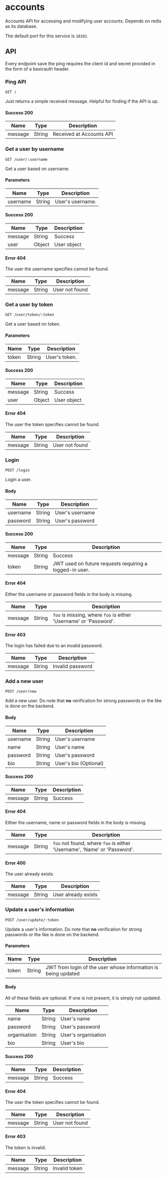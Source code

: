 # accounts

Accounts API for accessing and modifying user accounts. Depends on redis as its database.

The default port for this service is ```10202```.

## API

Every endpoint save the ping requires the client id and secret provided in the form of a basicauth header.

### Ping API

```
GET /
```

Just returns a simple received message. Helpful for finding if the API is up.

#### Success 200

| Name | Type | Description |
| ---- | ---- | ----------- |
| message | String | Received at Accounts API|

### Get a user by username

```
GET /user/:username
```

Get a user based on username.

#### Parameters

| Name | Type | Description |
| ---- | ---- | ----------- |
| username | String | User's username.|

#### Success 200

| Name | Type | Description |
| ---- | ---- | ----------- |
| message | String | Success |
| user | Object | User object |

#### Error 404

The user the username specifies cannot be found.

| Name | Type | Description |
| ---- | ---- | ----------- |
| message | String | User not found |

### Get a user by token

```
GET /user/token/:token
```

Get a user based on token.

#### Parameters

| Name | Type | Description |
| ---- | ---- | ----------- |
| token | String | User's token.|

#### Success 200

| Name | Type | Description |
| ---- | ---- | ----------- |
| message | String | Success |
| user | Object | User object |

#### Error 404

The user the token specifies cannot be found.

| Name | Type | Description |
| ---- | ---- | ----------- |
| message | String | User not found |

### Login

```
POST /login
```

Login a user.

#### Body

| Name | Type | Description |
| ---- | ---- | ----------- |
| username | String | User's username |
| password | String | User's password |

#### Success 200

| Name | Type | Description |
| ---- | ---- | ----------- |
| message | String | Success |
| token | String | JWT used on future requests requiring a logged-in user. |

#### Error 404

Either the username or password fields in the body is missing.

| Name | Type | Description |
| ---- | ---- | ----------- |
| message | String | ```foo``` is missing, where ```foo``` is either 'Username' or 'Password'. |

#### Error 403

The login has failed due to an invalid password.

| Name | Type | Description |
| ---- | ---- | ----------- |
| message | String | Invalid password |

### Add a new user

```
POST /user/new
```

Add a new user. Do note that **no** verification for strong passwords or the like is done on the backend.

#### Body

| Name | Type | Description |
| ---- | ---- | ----------- |
| username | String | User's username |
| name | String | User's name |
| password | String | User's password |
| bio | String | User's bio (Optional) |

#### Success 200

| Name | Type | Description |
| ---- | ---- | ----------- |
| message | String | Success |

#### Error 404

Either the username, name or password fields in the body is missing.

| Name | Type | Description |
| ---- | ---- | ----------- |
| message | String | ```foo``` not found, where ```foo``` is either 'Username', 'Name' or 'Password'. |

#### Error 400

The user already exists.

| Name | Type | Description |
| ---- | ---- | ----------- |
| message | String | User already exists |

### Update a user's information

```
POST /user/update/:token
```

Update a user's information. Do note that **no** verification for strong passwords or the like is done on the backend.

#### Parameters

| Name | Type | Description |
| ---- | ---- | ----------- |
| token | String | JWT from login of the user whose information is being updated |

#### Body

All of these fields are optional. If one is not present, it is simply not updated.

| Name | Type | Description |
| ---- | ---- | ----------- |
| name | String | User's name |
| password | String | User's password |
| organisation | String | User's organisation |
| bio | String | User's bio |

#### Success 200

| Name | Type | Description |
| ---- | ---- | ----------- |
| message | String | Success |

#### Error 404

The user the token specifies cannot be found.

| Name | Type | Description |
| ---- | ---- | ----------- |
| message | String | User not found |

#### Error 403

The token is invalid.

| Name | Type | Description |
| ---- | ---- | ----------- |
| message | String | Invalid token |
